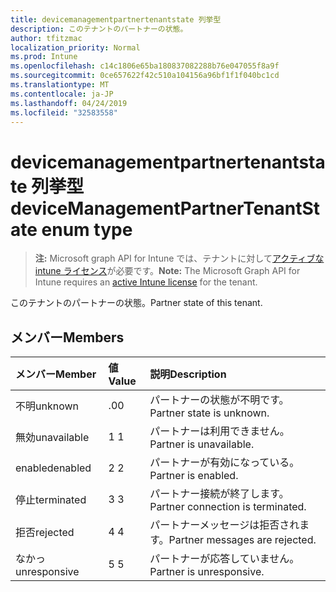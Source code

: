 ```yaml
---
title: devicemanagementpartnertenantstate 列挙型
description: このテナントのパートナーの状態。
author: tfitzmac
localization_priority: Normal
ms.prod: Intune
ms.openlocfilehash: c14c1806e65ba180837082288b76e047055f8a9f
ms.sourcegitcommit: 0ce657622f42c510a104156a96bf1f1f040bc1cd
ms.translationtype: MT
ms.contentlocale: ja-JP
ms.lasthandoff: 04/24/2019
ms.locfileid: "32583558"
---
```

# <a name="devicemanagementpartnertenantstate-enum-type"></a><span data-ttu-id="21555-103">devicemanagementpartnertenantstate 列挙型</span><span class="sxs-lookup"><span data-stu-id="21555-103">deviceManagementPartnerTenantState enum type</span></span>

> <span data-ttu-id="21555-104">**注:** Microsoft graph API for Intune では、テナントに対して[アクティブな intune ライセンス](https://go.microsoft.com/fwlink/?linkid=839381)が必要です。</span><span class="sxs-lookup"><span data-stu-id="21555-104">**Note:** The Microsoft Graph API for Intune requires an [active Intune license](https://go.microsoft.com/fwlink/?linkid=839381) for the tenant.</span></span>

<span data-ttu-id="21555-105">このテナントのパートナーの状態。</span><span class="sxs-lookup"><span data-stu-id="21555-105">Partner state of this tenant.</span></span>

## <a name="members"></a><span data-ttu-id="21555-106">メンバー</span><span class="sxs-lookup"><span data-stu-id="21555-106">Members</span></span>
|<span data-ttu-id="21555-107">メンバー</span><span class="sxs-lookup"><span data-stu-id="21555-107">Member</span></span>|<span data-ttu-id="21555-108">値</span><span class="sxs-lookup"><span data-stu-id="21555-108">Value</span></span>|<span data-ttu-id="21555-109">説明</span><span class="sxs-lookup"><span data-stu-id="21555-109">Description</span></span>|
|:---|:---|:---|
|<span data-ttu-id="21555-110">不明</span><span class="sxs-lookup"><span data-stu-id="21555-110">unknown</span></span>|<span data-ttu-id="21555-111">.0</span><span class="sxs-lookup"><span data-stu-id="21555-111">0</span></span>|<span data-ttu-id="21555-112">パートナーの状態が不明です。</span><span class="sxs-lookup"><span data-stu-id="21555-112">Partner state is unknown.</span></span>|
|<span data-ttu-id="21555-113">無効</span><span class="sxs-lookup"><span data-stu-id="21555-113">unavailable</span></span>|<span data-ttu-id="21555-114">1 </span><span class="sxs-lookup"><span data-stu-id="21555-114">1</span></span>|<span data-ttu-id="21555-115">パートナーは利用できません。</span><span class="sxs-lookup"><span data-stu-id="21555-115">Partner is unavailable.</span></span>|
|<span data-ttu-id="21555-116">enabled</span><span class="sxs-lookup"><span data-stu-id="21555-116">enabled</span></span>|<span data-ttu-id="21555-117">2 </span><span class="sxs-lookup"><span data-stu-id="21555-117">2</span></span>|<span data-ttu-id="21555-118">パートナーが有効になっている。</span><span class="sxs-lookup"><span data-stu-id="21555-118">Partner is enabled.</span></span>|
|<span data-ttu-id="21555-119">停止</span><span class="sxs-lookup"><span data-stu-id="21555-119">terminated</span></span>|<span data-ttu-id="21555-120">3 </span><span class="sxs-lookup"><span data-stu-id="21555-120">3</span></span>|<span data-ttu-id="21555-121">パートナー接続が終了します。</span><span class="sxs-lookup"><span data-stu-id="21555-121">Partner connection is terminated.</span></span>|
|<span data-ttu-id="21555-122">拒否</span><span class="sxs-lookup"><span data-stu-id="21555-122">rejected</span></span>|<span data-ttu-id="21555-123">4 </span><span class="sxs-lookup"><span data-stu-id="21555-123">4</span></span>|<span data-ttu-id="21555-124">パートナーメッセージは拒否されます。</span><span class="sxs-lookup"><span data-stu-id="21555-124">Partner messages are rejected.</span></span>|
|<span data-ttu-id="21555-125">なかっ</span><span class="sxs-lookup"><span data-stu-id="21555-125">unresponsive</span></span>|<span data-ttu-id="21555-126">5 </span><span class="sxs-lookup"><span data-stu-id="21555-126">5</span></span>|<span data-ttu-id="21555-127">パートナーが応答していません。</span><span class="sxs-lookup"><span data-stu-id="21555-127">Partner is unresponsive.</span></span>|



